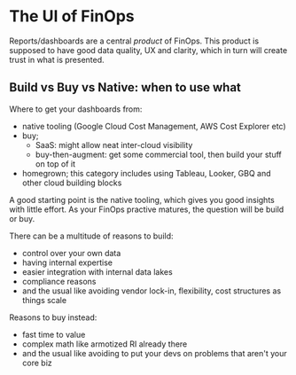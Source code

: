 # The UI of FinOps

Reports/dashboards are a central _product_ of FinOps. This product is supposed to have good data quality, UX and clarity, which in turn will create trust in what is presented.

## Build vs Buy vs Native: when to use what

Where to get your dashboards from:

* native tooling (Google Cloud Cost Management, AWS Cost Explorer etc)
* buy;
  * SaaS: might allow neat inter-cloud visibility
  * buy-then-augment: get some commercial tool, then build your stuff on top of it
* homegrown; this category includes using Tableau, Looker, GBQ and other cloud building blocks

A good starting point is the native tooling, which gives you good insights with little effort. As your FinOps practive matures, the question will be build or buy. 

There can be a multitude of reasons to build:

* control over your own data
* having internal expertise
* easier integration with internal data lakes
* compliance reasons
* and the usual like avoiding vendor lock-in, flexibility, cost structures as things scale

Reasons to buy instead:

* fast time to value
* complex math like armotized RI already there
* and the usual like avoiding to put your devs on problems that aren't your core biz

